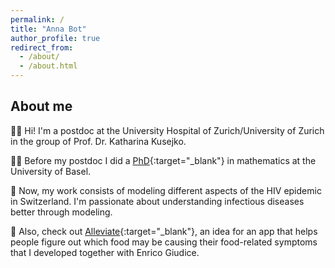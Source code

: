 ```yaml
---
permalink: /
title: "Anna Bot"
author_profile: true
redirect_from: 
  - /about/
  - /about.html
---
```


## About me

👩‍💻 Hi! I'm a postdoc at the University Hospital of Zurich/University of Zurich in the group of Prof. Dr. Katharina Kusejko.

👩‍🎓 Before my postdoc I did a [PhD](https://algebra.dmi.unibas.ch/bot/index.php){:target="_blank"} in mathematics at the University of Basel.

🧬 Now, my work consists of modeling different aspects of the HIV epidemic in Switzerland. I'm passionate about understanding infectious diseases better through modeling.

🚀 Also, check out [Alleviate](https://bot-anna.github.io/alleviate/){:target="_blank"}, an idea for an app that helps people figure out which food may be causing their food-related symptoms that I developed together with Enrico Giudice.